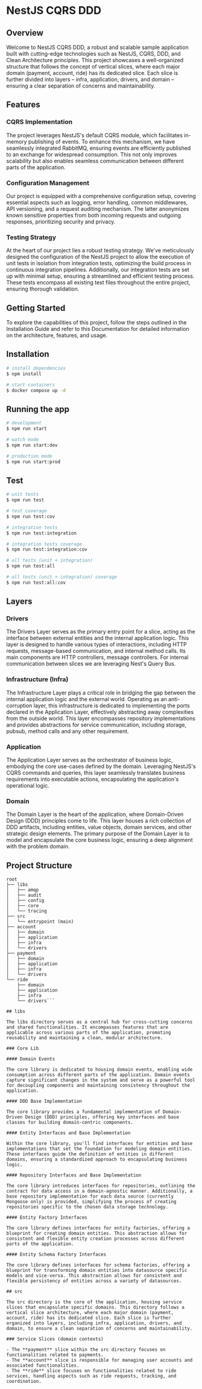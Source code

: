 # NestJS CQRS DDD

## Overview

Welcome to NestJS CQRS DDD, a robust and scalable sample application built with cutting-edge technologies such as NestJS, CQRS, DDD, and Clean Architecture principles. This project showcases a well-organized structure that follows the concept of vertical slices, where each major domain (payment, account, ride) has its dedicated slice. Each slice is further divided into layers – infra, application, drivers, and domain – ensuring a clear separation of concerns and maintainability.

## Features

### CQRS Implementation

The project leverages NestJS's default CQRS module, which facilitates in-memory publishing of events. To enhance this mechanism, we have seamlessly integrated RabbitMQ, ensuring events are efficiently published to an exchange for widespread consumption. This not only improves scalability but also enables seamless communication between different parts of the application.

### Configuration Management

Our project is equipped with a comprehensive configuration setup, covering essential aspects such as logging, error handling, common middlewares, API versioning, and a request auditing mechanism. The latter anonymizes known sensitive properties from both incoming requests and outgoing responses, prioritizing security and privacy.

### Testing Strategy

At the heart of our project lies a robust testing strategy. We've meticulously designed the configuration of the NestJS project to allow the execution of unit tests in isolation from integration tests, optimizing the build process in continuous integration pipelines. Additionally, our integration tests are set up with minimal setup, ensuring a streamlined and efficient testing process. These tests encompass all existing test files throughout the entire project, ensuring thorough validation.

## Getting Started

To explore the capabilities of this project, follow the steps outlined in the Installation Guide and refer to this Documentation for detailed information on the architecture, features, and usage.

## Installation

```bash
# install dependencies
$ npm install

# start containers
$ docker compose up -d
```

## Running the app

```bash
# development
$ npm run start

# watch mode
$ npm run start:dev

# production mode
$ npm run start:prod
```

## Test

```bash
# unit tests
$ npm run test

# test coverage
$ npm run test:cov

# integration tests
$ npm run test:integration

# integration tests coverage
$ npm run test:integration:cov

# all tests (unit + integration)
$ npm run test:all

# all tests (unit + integration) coverage
$ npm run test:all:cov
```

## Layers

### Drivers

The Drivers Layer serves as the primary entry point for a slice, acting as the interface between external entities and the internal application logic. This layer is designed to handle various types of interactions, including HTTP requests, message-based communication, and internal method calls. Its main components are HTTP controllers, message controllers. For internal communication between slices we are leveraging Nest's Query Bus.

### Infrastructure (Infra)

The Infrastructure Layer plays a critical role in bridging the gap between the internal application logic and the external world. Operating as an anti-corruption layer, this infrastructure is dedicated to implementing the ports declared in the Application Layer, effectively abstracting away complexities from the outside world. This layer encompasses repository implementations and provides abstractions for service communication, including storage, pubsub, method calls and any other requirement.

### Application

The Application Layer serves as the orchestrator of business logic, embodying the core use-cases defined by the domain. Leveraging NestJS's CQRS commands and queries, this layer seamlessly translates business requirements into executable actions, encapsulating the application's operational logic.

### Domain

The Domain Layer is the heart of the application, where Domain-Driven Design (DDD) principles come to life. This layer houses a rich collection of DDD artifacts, including entities, value objects, domain services, and other strategic design elements. The primary purpose of the Domain Layer is to model and encapsulate the core business logic, ensuring a deep alignment with the problem domain.

## Project Structure

````
root
├── libs
│   ├── amqp
│   ├── audit
│   ├── config
│   ├── core
│   └── tracing
├── src
│   └── entrypoint (main)
├── account
│   ├── domain
│   ├── application
│   ├── infra
│   └── drivers
├── payment
│   ├── domain
│   ├── application
│   ├── infra
│   └── drivers
└── ride
    ├── domain
    ├── application
    ├── infra
    └── drivers```

## libs

The libs directory serves as a central hub for cross-cutting concerns and shared functionalities. It encompasses features that are applicable across various parts of the application, promoting reusability and maintaining a clean, modular architecture.

### Core Lib

#### Domain Events

The core library is dedicated to housing domain events, enabling wide consumption across different parts of the application. Domain events capture significant changes in the system and serve as a powerful tool for decoupling components and maintaining consistency throughout the application.

#### DDD Base Implementation

The core library provides a fundamental implementation of Domain-Driven Design (DDD) principles, offering key interfaces and base classes for building domain-centric components.

#### Entity Interfaces and Base Implementation

Within the core library, you'll find interfaces for entities and base implementations that set the foundation for modeling domain entities. These interfaces guide the definition of entities in different domains, ensuring a standardized approach to encapsulating business logic.

#### Repository Interfaces and Base Implementation

The core library introduces interfaces for repositories, outlining the contract for data access in a domain-agnostic manner. Additionally, a base repository implementation for each data source (currently Mongoose only) is provided, simplifying the process of creating repositories specific to the chosen data storage technology.

#### Entity Factory Interfaces

The core library defines interfaces for entity factories, offering a blueprint for creating domain entities. This abstraction allows for consistent and flexible entity creation processes across different parts of the application.

#### Entity Schema Factory Interfaces

The core library defines interfaces for schema factories, offering a blueprint for transforming domain entities into datasource specific models and vice-versa. This abstraction allows for consistent and flexible persistency of entities across a variety of datasources.

## src

The src directory is the core of the application, housing service slices that encapsulate specific domains. This directory follows a vertical slice architecture, where each major domain (payment, account, ride) has its dedicated slice. Each slice is further organized into layers, including infra, application, drivers, and domain, to ensure a clean separation of concerns and maintainability.

### Service Slices (domain contexts)

- The **payment** slice within the src directory focuses on functionalities related to payments.
- The **account** slice is responsible for managing user accounts and associated functionalities.
- The **ride** slice focuses on functionalities related to ride services, handling aspects such as ride requests, tracking, and coordination.
````
